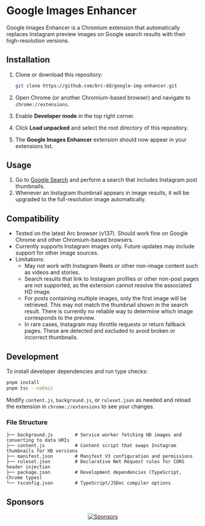 # Google Images Enhancer

Google Images Enhancer is a Chromium extension that automatically replaces Instagram preview images on Google search results with their high-resolution versions.

## Installation

1. Clone or download this repository:

   ```bash
   git clone https://github.com/brc-dd/google-img-enhancer.git
   ```

2. Open Chrome (or another Chromium-based browser) and navigate to `chrome://extensions`.
3. Enable **Developer mode** in the top right corner.
4. Click **Load unpacked** and select the root directory of this repository.
5. The **Google Images Enhancer** extension should now appear in your extensions list.

## Usage

1. Go to [Google Search](https://www.google.com/) and perform a search that includes Instagram post thumbnails.
2. Whenever an Instagram thumbnail appears in image results, it will be upgraded to the full-resolution image automatically.

## Compatibility

- Tested on the latest Arc browser (v137). Should work fine on Google Chrome and other Chromium-based browsers.
- Currently supports Instagram images only. Future updates may include support for other image sources.
- Limitations:
  - May not work with Instagram Reels or other non-image content such as videos and stories.
  - Search results that link to Instagram profiles or other non-post pages are not supported, as the extension cannot resolve the associated HD image.
  - For posts containing multiple images, only the first image will be retrieved. This may not match the thumbnail shown in the search result. There is currently no reliable way to determine which image corresponds to the preview.
  - In rare cases, Instagram may throttle requests or return fallback pages. These are detected and excluded to avoid broken or incorrect thumbnails.

## Development

To install developer dependencies and run type checks:

```bash
pnpm install
pnpm tsc --noEmit
```

Modify `content.js`, `background.js`, or `ruleset.json` as needed and reload the extension in `chrome://extensions` to see your changes.

### File Structure

```
├── background.js        # Service worker fetching HD images and converting to data URIs
├── content.js           # Content script that swaps Instagram thumbnails for HD versions
├── manifest.json        # Manifest V3 configuration and permissions
├── ruleset.json         # Declarative Net Request rules for CORS header injection
├── package.json         # Development dependencies (TypeScript, Chrome types)
└── tsconfig.json        # TypeScript/JSDoc compiler options
```

## Sponsors

<p align="center">
  <a href="https://cdn.jsdelivr.net/gh/brc-dd/static/sponsors.svg">
    <img alt="Sponsors" src="https://cdn.jsdelivr.net/gh/brc-dd/static/sponsors.svg"/>
  </a>
</p>
